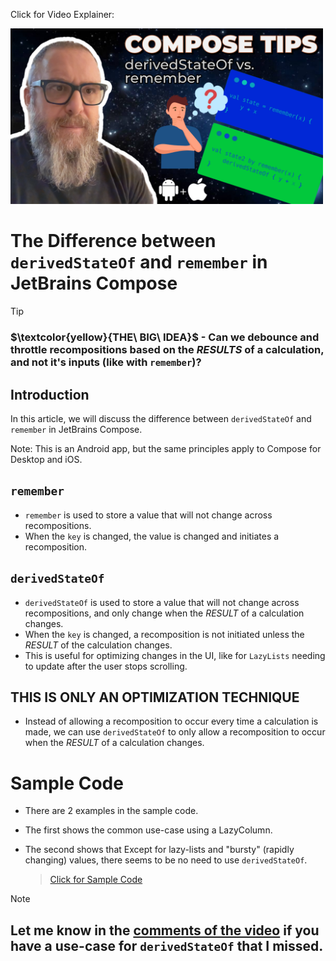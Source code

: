Click for Video Explainer:

[<img src="assets/splash.png" width="500"/>](https://youtu.be/XXX)

# The Difference between `derivedStateOf` and `remember` in JetBrains Compose

> [!TIP]
> ### $\textcolor{yellow}{THE\ BIG\ IDEA}$ - Can we debounce and throttle recompositions based on the _RESULTS_ of a calculation, and not it's inputs (like with `remember`)?

## Introduction
In this article, we will discuss the difference between `derivedStateOf` and `remember` in JetBrains Compose.

Note: This is an 
Android app, but the same principles apply to Compose for Desktop and iOS.

## `remember`
- `remember` is used to store a value that will not change across recompositions.
- When the `key` is changed, the value is changed and initiates a recomposition.

## `derivedStateOf`
- `derivedStateOf` is used to store a value that will not change across recompositions, and only change
when the _RESULT_ of a calculation changes.
- When the `key` is changed, a recomposition is not initiated unless the _RESULT_ of the calculation changes.
- This is useful for optimizing changes in the UI, like for `LazyLists` needing to update after the user stops scrolling.

## THIS IS ONLY AN OPTIMIZATION TECHNIQUE
- Instead of allowing a recomposition to occur every time a calculation is made, we can use `derivedStateOf` to
only allow a recomposition to occur when the _RESULT_ of a calculation changes.

# Sample Code
- There are 2 examples in the sample code.
- The first shows the common use-case using a LazyColumn.
- The second shows that Except for lazy-lists and "bursty" (rapidly changing) values, there seems to be no need
  to use `derivedStateOf`. 
  
  > [Click for Sample Code](app/src/main/java/com/realityexpander/derivedstateof_vs_remember/MainActivity.kt)
  
> [!NOTE]
> ## Let me know in the [comments of the video](https://youtu.be/XXX) if you have a use-case for `derivedStateOf` that I missed.

